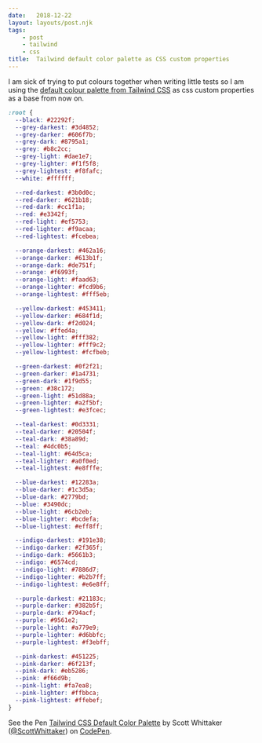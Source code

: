 ```yaml
---
date:   2018-12-22
layout: layouts/post.njk
tags:
    - post
    - tailwind
    - css
title:  Tailwind default color palette as CSS custom properties
---
```


I am sick of trying to put colours together when writing little tests so I am using the [default colour palette from Tailwind CSS](https://tailwindcss.com/docs/colors/#default-color-palette) as css custom properties as a base from now on.

```css
:root {
  --black: #22292f;
  --grey-darkest: #3d4852;
  --grey-darker: #606f7b;
  --grey-dark: #8795a1;
  --grey: #b8c2cc;
  --grey-light: #dae1e7;
  --grey-lighter: #f1f5f8;
  --grey-lightest: #f8fafc;
  --white: #ffffff;

  --red-darkest: #3b0d0c;
  --red-darker: #621b18;
  --red-dark: #cc1f1a;
  --red: #e3342f;
  --red-light: #ef5753;
  --red-lighter: #f9acaa;
  --red-lightest: #fcebea;

  --orange-darkest: #462a16;
  --orange-darker: #613b1f;
  --orange-dark: #de751f;
  --orange: #f6993f;
  --orange-light: #faad63;
  --orange-lighter: #fcd9b6;
  --orange-lightest: #fff5eb;

  --yellow-darkest: #453411;
  --yellow-darker: #684f1d;
  --yellow-dark: #f2d024;
  --yellow: #ffed4a;
  --yellow-light: #fff382;
  --yellow-lighter: #fff9c2;
  --yellow-lightest: #fcfbeb;

  --green-darkest: #0f2f21;
  --green-darker: #1a4731;
  --green-dark: #1f9d55;
  --green: #38c172;
  --green-light: #51d88a;
  --green-lighter: #a2f5bf;
  --green-lightest: #e3fcec;

  --teal-darkest: #0d3331;
  --teal-darker: #20504f;
  --teal-dark: #38a89d;
  --teal: #4dc0b5;
  --teal-light: #64d5ca;
  --teal-lighter: #a0f0ed;
  --teal-lightest: #e8fffe;

  --blue-darkest: #12283a;
  --blue-darker: #1c3d5a;
  --blue-dark: #2779bd;
  --blue: #3490dc;
  --blue-light: #6cb2eb;
  --blue-lighter: #bcdefa;
  --blue-lightest: #eff8ff;

  --indigo-darkest: #191e38;
  --indigo-darker: #2f365f;
  --indigo-dark: #5661b3;
  --indigo: #6574cd;
  --indigo-light: #7886d7;
  --indigo-lighter: #b2b7ff;
  --indigo-lightest: #e6e8ff;

  --purple-darkest: #21183c;
  --purple-darker: #382b5f;
  --purple-dark: #794acf;
  --purple: #9561e2;
  --purple-light: #a779e9;
  --purple-lighter: #d6bbfc;
  --purple-lightest: #f3ebff;

  --pink-darkest: #451225;
  --pink-darker: #6f213f;
  --pink-dark: #eb5286;
  --pink: #f66d9b;
  --pink-light: #fa7ea8;
  --pink-lighter: #ffbbca;
  --pink-lightest: #ffebef;
}
```

<p data-height="447" data-theme-id="light" data-slug-hash="EGWqGX" data-default-tab="result" data-user="ScottWhittaker" data-pen-title="Tailwind CSS Default Color Palette" class="codepen">See the Pen <a href="https://codepen.io/ScottWhittaker/pen/EGWqGX/">Tailwind CSS Default Color Palette</a> by Scott Whittaker (<a href="https://codepen.io/ScottWhittaker">@ScottWhittaker</a>) on <a href="https://codepen.io">CodePen</a>.</p>
<script async src="https://static.codepen.io/assets/embed/ei.js"></script>